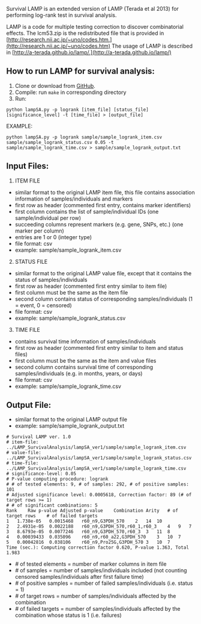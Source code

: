 
Survival LAMP is an extended version of LAMP (Terada et al 2013) for performing log-rank test in survival analysis.

LAMP is a code for multiple testing correction to discover combinatorial effects. The lcm53.zip is the redistributed file that is provided in [http://research.nii.ac.jp/~uno/codes.htm.](http://research.nii.ac.jp/~uno/codes.htm)
The usage of LAMP is described in [http://a-terada.github.io/lamp/.](http://a-terada.github.io/lamp/)


## How to run LAMP for survival analysis:
1. Clone or download from [GitHub](https://github.com/rtrelator/SurvivalLAMP).
2. Compile: run `make` in corresponding directory
3. Run: 
```
python lampSA.py -p logrank [item_file] [status_file] [significance_level] -t [time_file] > [output_file]
```
EXAMPLE: 
```
python lampSA.py -p logrank sample/sample_logrank_item.csv sample/sample_logrank_status.csv 0.05 -t sample/sample_logrank_time.csv > sample/sample_logrank_output.txt
```


## Input Files:
1. ITEM FILE
- similar format to the original LAMP item file, this file contains association information of samples/individuals and markers
- first row as header (commented first entry, contains marker identifiers)
- first column contains the list of sample/individual IDs (one sample/individual per row)
- succeeding columns represent markers (e.g. gene, SNPs, etc.) (one marker per column)
- entries are 1 or 0 (integer type)
- file format: csv
- example: sample/sample_logrank_item.csv


2. STATUS FILE
- similar format to the original LAMP value file, except that it contains the status of samples/individuals
- first row as header (commented first entry similar to item file)
- first column must be the same as the item file 
- second column contains status of corresponding samples/individuals (1 = event, 0 = censored)
- file format: csv
- example: sample/sample_logrank_status.csv


3. TIME FILE
- contains survival time information of samples/individuals
- first row as header (commented first entry similar to item and status files)
- first column must be the same as the item and value files 
- second column contains survival time of corresponding samples/individuals (e.g. in months, years, or days)
- file format: csv
- example: sample/sample_logrank_time.csv


## Output File:
- similar format to the original LAMP output file
- example: sample/sample_logrank_output.txt
```
# Survival LAMP ver. 1.0
# item-file: ../LAMP_SurvivalAnalysis/lampSA_ver1/sample/sample_logrank_item.csv
# value-file: ../LAMP_SurvivalAnalysis/lampSA_ver1/sample/sample_logrank_status.csv
# time-file: ../LAMP_SurvivalAnalysis/lampSA_ver1/sample/sample_logrank_time.csv
# significance-level: 0.05
# P-value computing procedure: logrank
# # of tested elements: 9, # of samples: 292, # of positive samples: 101
# Adjusted significance level: 0.0005618, Correction factor: 89 (# of target rows >= 1)
# # of significant combinations: 5
Rank	Raw p-value	Adjusted p-value	Combination	Arity	# of target rows	# of failed targets
1	1.738e-05	0.0015468	r60_n9,G3PDH_570	2	14	10
2	2.4931e-05	0.0022188	r60_n9,G3PDH_570,r60_1,r60_3	4	9	7
3	8.6793e-05	0.0077246	r60_n9,G3PDH_570,r60_3	3	11	8
4	0.00039433	0.035096	r60_n9,r60_a22,G3PDH_570	3	10	7
5	0.00042816	0.038106	r60_n9,Pro25G,G3PDH_570	3	10	7
Time (sec.): Computing correction factor 0.620, P-value 1.363, Total 1.983
```

- *#* of tested elements = number of marker columns in item file
- *#* of samples = number of samples/individuals included (not counting censored samples/individuals after first failure time)
- *#* of positive samples = number of failed samples/individuals (i.e. status = 1)
- *#* of target rows = number of samples/individuals affected by the combination
- *#* of failed targets = number of samples/individuals affected by the combination whose status is 1 (i.e. failures)
